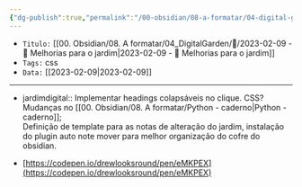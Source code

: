 ```yaml
---
{"dg-publish":true,"permalink":"/00-obsidian/08-a-formatar/04-digital-garden//2023-02-09-melhorias-para-o-jardim/","tags":["🧠️/💭️/🍀/"],"created":"2023-07-30T21:56:35.251-03:00","updated":"2023-02-11T11:50:52.662-03:00"}
---
```



- `Titulo:` [[00. Obsidian/08. A formatar/04_DigitalGarden/💭️/2023-02-09 - 💭️ Melhorias para o jardim\|2023-02-09 - 💭️ Melhorias para o jardim]]
- `Tags:` css
- `Data:` [[2023-02-09\|2023-02-09]]

---
- jardimdigital:: Implementar headings colapsáveis no clique. CSS? <br> Mudanças no [[00. Obsidian/08. A formatar/Python - caderno\|Python - caderno]]; <br> Definição de template para as notas de alteração do jardim, instalação do plugin auto note mover para melhor organização do cofre do obsidian.

- [https://codepen.io/drewlooksround/pen/eMKPEX](https://codepen.io/drewlooksround/pen/eMKPEX)